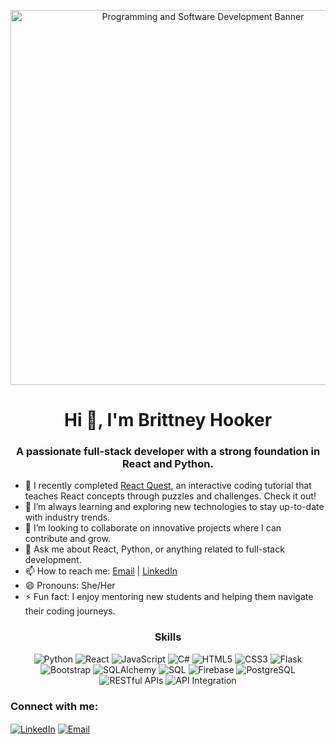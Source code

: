<p align="center">
  <img src="https://static.vecteezy.com/system/resources/previews/006/362/890/original/programming-and-software-development-web-page-banner-program-code-on-screen-device-software-development-coding-process-concept-vector.jpg" alt="Programming and Software Development Banner" width="600"/>
</p>
<h1 align="center">Hi 👋, I'm Brittney Hooker</h1>
<h3 align="center">A passionate full-stack developer with a strong foundation in React and Python.</h3>

- 🔭 I recently completed <a href="https://react-quest.netlify.app" target="_blank">React Quest</a>, an interactive coding tutorial that teaches React concepts through puzzles and challenges. Check it out!
- 🌱 I’m always learning and exploring new technologies to stay up-to-date with industry trends.
- 👯 I’m looking to collaborate on innovative projects where I can contribute and grow.
- 💬 Ask me about React, Python, or anything related to full-stack development.
- 📫 How to reach me: <a href="mailto:blhooker88@gmail.com">Email</a> | <a href="https://www.linkedin.com/in/brittney-hooker-437184289/" target="_blank">LinkedIn</a>
- 😄 Pronouns: She/Her
- ⚡ Fun fact: I enjoy mentoring new students and helping them navigate their coding journeys.

<h3 align="center">Skills</h3>
<p align="center">
  <img src="https://img.shields.io/badge/-Python-3776AB?style=flat-square&logo=python&logoColor=white" alt="Python" />
  <img src="https://img.shields.io/badge/-React-61DAFB?style=flat-square&logo=react&logoColor=white" alt="React" />
  <img src="https://img.shields.io/badge/-JavaScript-F7DF1E?style=flat-square&logo=javascript&logoColor=white" alt="JavaScript" />
  <img src="https://img.shields.io/badge/-C%23-239120?style=flat-square&logo=c-sharp&logoColor=white" alt="C#" />
  <img src="https://img.shields.io/badge/-HTML5-E34F26?style=flat-square&logo=html5&logoColor=white" alt="HTML5" />
  <img src="https://img.shields.io/badge/-CSS3-1572B6?style=flat-square&logo=css3&logoColor=white" alt="CSS3" />
  <img src="https://img.shields.io/badge/-Flask-000000?style=flat-square&logo=flask&logoColor=white" alt="Flask" />
  <img src="https://img.shields.io/badge/-Bootstrap-563D7C?style=flat-square&logo=bootstrap&logoColor=white" alt="Bootstrap" />
  <img src="https://img.shields.io/badge/-SQLAlchemy-00758F?style=flat-square&logo=sqlalchemy&logoColor=white" alt="SQLAlchemy" />
  <img src="https://img.shields.io/badge/-SQL-4479A1?style=flat-square&logo=postgresql&logoColor=white" alt="SQL" />
  <img src="https://img.shields.io/badge/-Firebase-FFCA28?style=flat-square&logo=firebase&logoColor=white" alt="Firebase" />
  <img src="https://img.shields.io/badge/-PostgreSQL-336791?style=flat-square&logo=postgresql&logoColor=white" alt="PostgreSQL" />
  <img src="https://img.shields.io/badge/-RESTful%20APIs-000000?style=flat-square&logo=rest-api&logoColor=white" alt="RESTful APIs" />
  <img src="https://img.shields.io/badge/-API%20Integration-4AB5EB?style=flat-square&logo=api&logoColor=white" alt="API Integration" />
</p>

<h3 align="left">Connect with me:</h3>
<p align="left">
  <a href="https://www.linkedin.com/in/brittney-hooker-437184289/" target="_blank"><img align="center" src="https://img.shields.io/badge/-LinkedIn-blue?style=flat-square&logo=linkedin" alt="LinkedIn"/></a>
  <a href="mailto:blhooker88@gmail.com"><img align="center" src="https://img.shields.io/badge/-Email-red?style=flat-square&logo=gmail" alt="Email"/></a>
</p>

